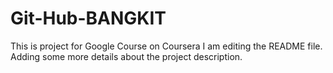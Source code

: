 # Git-Hub-BANGKIT
This is project for Google Course on Coursera
I am editing the README file. Adding some more details about the project description.
